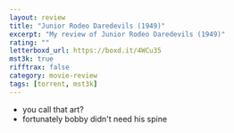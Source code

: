 ```yaml
---
layout: review
title: "Junior Rodeo Daredevils (1949)"
excerpt: "My review of Junior Rodeo Daredevils (1949)"
rating: ""
letterboxd_url: https://boxd.it/4WCu35
mst3k: true
rifftrax: false
category: movie-review
tags: [torrent, mst3k]
---
```


- you call that art?
- fortunately bobby didn't need his spine
